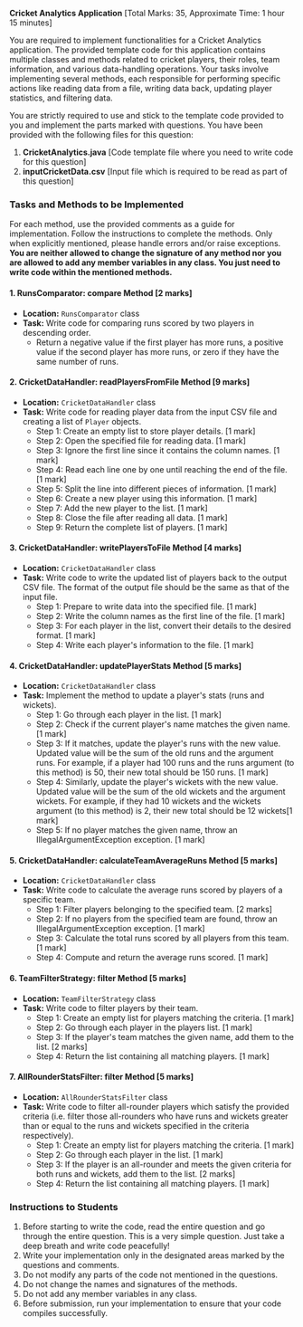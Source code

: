 **Cricket Analytics Application** [Total Marks: 35, Approximate Time: 1 hour 15 minutes]

You are required to implement functionalities for a Cricket Analytics application. The provided template code for this application contains multiple classes and methods related to cricket players, their roles, team information, and various data-handling operations. Your tasks involve implementing several methods, each responsible for performing specific actions like reading data from a file, writing data back, updating player statistics, and filtering data.

You are strictly required to use and stick to the template code provided to you and implement the parts marked with questions. You have been provided with the following files for this question:

1. **CricketAnalytics.java** [Code template file where you need to write code for this question]
2. **inputCricketData.csv** [Input file which is required to be read as part of this question]

### **Tasks and Methods to be Implemented**

For each method, use the provided comments as a guide for implementation. Follow the instructions to complete the methods. Only when explicitly mentioned, please handle errors and/or raise exceptions. **You are neither allowed to change the signature of any method nor you are allowed to add any member variables in any class. You just need to write code within the mentioned methods.**

#### 1. **RunsComparator: compare Method [2 marks]**

- **Location:** `RunsComparator` class
- **Task:** Write code for comparing runs scored by two players in descending order.
  - Return a negative value if the first player has more runs, a positive value if the second player has more runs, or zero if they have the same number of runs.

#### 2. **CricketDataHandler: readPlayersFromFile Method [9 marks]**

- **Location:** `CricketDataHandler` class
- **Task:** Write code for reading player data from the input CSV file and creating a list of `Player` objects.
  - Step 1: Create an empty list to store player details. [1 mark]
  - Step 2: Open the specified file for reading data. [1 mark]
  - Step 3: Ignore the first line since it contains the column names. [1 mark]
  - Step 4: Read each line one by one until reaching the end of the file. [1 mark]
  - Step 5: Split the line into different pieces of information. [1 mark]
  - Step 6: Create a new player using this information. [1 mark]
  - Step 7: Add the new player to the list. [1 mark]
  - Step 8: Close the file after reading all data. [1 mark]
  - Step 9: Return the complete list of players. [1 mark]

#### 3. **CricketDataHandler: writePlayersToFile Method [4 marks]**

- **Location:** `CricketDataHandler` class
- **Task:** Write code to write the updated list of players back to the output CSV file. The format of the output file should be the same as that of the input file.
  - Step 1: Prepare to write data into the specified file. [1 mark]
  - Step 2: Write the column names as the first line of the file. [1 mark]
  - Step 3: For each player in the list, convert their details to the desired format. [1 mark]
  - Step 4: Write each player's information to the file. [1 mark]

#### 4. **CricketDataHandler: updatePlayerStats Method [5 marks]**

- **Location:** `CricketDataHandler` class
- **Task:** Implement the method to update a player's stats (runs and wickets).
  - Step 1: Go through each player in the list. [1 mark]
  - Step 2: Check if the current player's name matches the given name. [1 mark]
  - Step 3: If it matches, update the player's runs with the new value. Updated value will be the sum of the old runs and the argument runs. For example, if a player had 100 runs and the runs argument (to this method) is 50, their new total should be 150 runs. [1 mark]
  - Step 4: Similarly, update the player's wickets with the new value. Updated value will be the sum of the old wickets and the argument wickets. For example, if they had 10 wickets and the wickets argument (to this method) is 2, their new total should be 12 wickets[1 mark]
  - Step 5: If no player matches the given name, throw an IllegalArgumentException exception. [1 mark]

#### 5. **CricketDataHandler: calculateTeamAverageRuns Method [5 marks]**

- **Location:** `CricketDataHandler` class
- **Task:** Write code to calculate the average runs scored by players of a specific team.
  - Step 1: Filter players belonging to the specified team. [2 marks]
  - Step 2: If no players from the specified team are found, throw an IllegalArgumentException exception. [1 mark]
  - Step 3: Calculate the total runs scored by all players from this team. [1 mark]
  - Step 4: Compute and return the average runs scored. [1 mark]

#### 6. **TeamFilterStrategy: filter Method [5 marks]**

- **Location:** `TeamFilterStrategy` class
- **Task:** Write code to filter players by their team.
  - Step 1: Create an empty list for players matching the criteria. [1 mark]
  - Step 2: Go through each player in the players list. [1 mark]
  - Step 3: If the player's team matches the given name, add them to the list. [2 marks]
  - Step 4: Return the list containing all matching players. [1 mark]

#### 7. **AllRounderStatsFilter: filter Method [5 marks]**

- **Location:** `AllRounderStatsFilter` class
- **Task:** Write code to filter all-rounder players which satisfy the provided criteria (i.e. filter those all-rounders who have runs and wickets greater than or equal to the runs and wickets specified in the criteria respectively).
  - Step 1: Create an empty list for players matching the criteria. [1 mark]
  - Step 2: Go through each player in the list. [1 mark]
  - Step 3: If the player is an all-rounder and meets the given criteria for both runs and wickets, add them to the list. [2 marks]
  - Step 4: Return the list containing all matching players. [1 mark]

### **Instructions to Students**

1. Before starting to write the code, read the entire question and go through the entire question. This is a very simple question. Just take a deep breath and write code peacefully!
2. Write your implementation only in the designated areas marked by the questions and comments.
3. Do not modify any parts of the code not mentioned in the questions.
4. Do not change the names and signatures of the methods.
5. Do not add any member variables in any class.
6. Before submission, run your implementation to ensure that your code compiles successfully.
